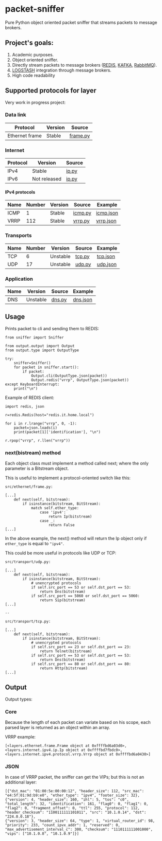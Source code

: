 # packet-sniffer

Pure Python object oriented packet sniffer that streams packets to message brokers.

## Project's goals:
1) Academic purposes.
2) Object oriented sniffer.
3) Directly stream packets to message brokers ([REDIS](https://github.com/redis/redis), [KAFKA](https://github.com/apache/kafka), [RabbitMQ](https://github.com/rabbitmq/rabbitmq-server)).
4) [LOGSTASH](https://github.com/elastic/logstash) integration through message brokers.
5) High code readability

## Supported protocols for layer
Very work in progress project:

### Data link 
Protocol | Version | Source
--- | --- | ---
Ethernet frame | Stable | [frame.py](src/layers/ethernet.frame.py)

### Internet
Protocol | Version | Source
--- | --- | ---
IPv4 | Stable | [ip.py](src/layers/internet/ipv4/ip.py)
IPv6 | Not released | [ip.py](src/layers/internet/ipv6/ip.py)

#### IPv4 protocols
Name | Number | Version | Source | Example
--- | --- | --- | --- | ---
ICMP | 1 |  Stable | [icmp.py](src/layers/internet/ipv4/protocol/icmp.py) | [icmp.json](examples/icmp.json.md)
VRRP | 112 | Stable | [vrrp.py](src/layers/internet/ipv4/protocol/vrrp.py) | [vrrp.json](examples/vrrp.json.md)

### Transports
Name | Number | Version | Source | Example
--- | --- | --- | --- | ---
TCP | 6 | Unstable | [tcp.py](src/layers/transport/tcp.py) | [tcp.json](examples/tcp.json.md)
UDP | 17 | Unstable | [udp.py](src/layers/transport/udp.py) | [udp.json](examples/udp.json.md)

### Application
Name | Version | Source | Example
--- | --- | --- | --- 
DNS | Unstable | [dns.py](src/layers/application/dns.py) | [dns.json](examples/dns.json.md)

## Usage
Prints packet to cli and sending them to REDIS:
```
from sniffer import Sniffer

from output.output import Output
from output.type import OutputType

try:
    sniffer=Sniffer()
    for packet in sniffer.start():
        if packet:
            Output.cli(OutputType.json(packet))
            Output.redis("vrrp", OutputType.json(packet))
except KeyboardInterrupt:
    print("\n")
```

Example of REDIS client:
```
import redis, json

r=redis.Redis(host="redis.it.home.local")

for i in r.lrange("vrrp", 0, -1):
    packet=json.loads(i)
    print(packet[1]['identification'], "\n")

r.rpop("vrrp", r.llen("vrrp"))
```

### next(bistream) method
Each object class must implement a method called next; where the only parameter is a Bitstream object.

This is useful to implement a protocol-oriented switch like this:

```
src/ethernet/frame.py:

[...]
    def next(self, bitstream):
        if isinstance(bitstream, BitStream):
            match self.ether_type:
                case 'ipv4':
                    return Ip(bitstream)
                case _:
                    return False
[...]
```

In the above example, the next() method will return the Ip object only if ```ether_type``` is equal to ```"ipv4"```.

This could be more useful in protocols like UDP or TCP:

```
src/transport/udp.py:

[...]
    def next(self, bitstream):
        if isinstance(bitstream, BitStream):
            # unencrypted protocols
            if self.src_port == 53 or self.dst_port == 53:
                return Dns(bitstream)
            if self.src_port == 5060 or self.dst_port == 5060:
                return Sip(bitstream)
[...]

--

src/transport/tcp.py:

[...]
    def next(self, bitstream):
        if isinstance(bitstream, BitStream):
            # unencrypted protocols
            if self.src_port == 23 or self.dst_port == 23:
                return Telnet(bitstream)
            if self.src_port == 53 or self.dst_port == 53:
                return Dns(bitstream)
            if self.src_port == 80 or self.dst_port == 80:
                return Http(bitstream)
[...]

```

## Output
Output types:

### Core
Because the length of each packet can variate based on his scope, each parsed layer is returned as an object within an array.

VRRP example:
```
[<layers.ethernet.frame.Frame object at 0xffffbd6a03d0>, <layers.internet.ipv4.ip.Ip object at 0xffffbd7fbdc0>, <layers.internet.ipv4.protocol.vrrp.Vrrp object at 0xffffbd6a0430>]
```

### JSON
In case of VRRP packet, the sniffer can get the VIPs; but this is not an additional layer:
```
[{"dst_mac": "01:00:5e:00:00:12", "header_size": 112, "src_mac": "e4:5f:01:9d:b9:e0", "ether_type": "ipv4", "footer_size": 32},
{"version": 4, "header_size": 160, "ihl": 5, "tos": "c0", "total_length": 32, "identification": 161, "flag0": 0, "flag1": 0, "flag2": 0, "fragment_offset": 0, "ttl": 255, "protocol": 112, "header_checksum": "1100111111101011", "src": "10.1.0.14", "dst": "224.0.0.18"},
{"version": 3, "header_size": 64, "type": 1, "virtual_router_id": 98, "priority": 233, "count_ipvx_addr": 1, "reserved": 0, "max_advertisement_interval_c": 300, "checksum": "1110111111001000", "vips": ["10.1.0.8", "10.1.0.9"]}]
```
